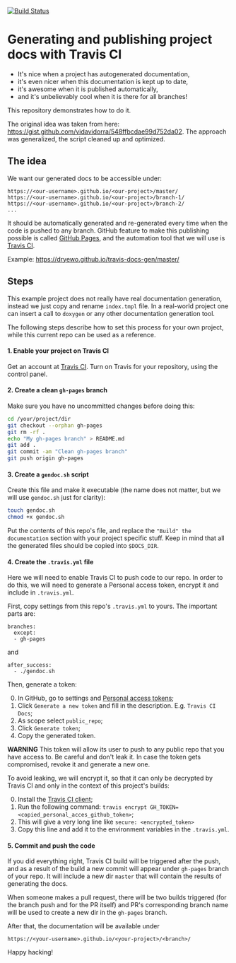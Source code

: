 [![Build Status](https://travis-ci.org/dryewo/travis-docs-gen.svg?branch=master)](https://travis-ci.org/dryewo/travis-docs-gen)

# Generating and publishing project docs with Travis CI

* It's nice when a project has autogenerated documentation,
* it's even nicer when this documentation is kept up to date,
* it's awesome when it is published automatically,
* and it's unbelievably cool when it is there for all branches!

This repository demonstrates how to do it.

The original idea was taken from here: https://gist.github.com/vidavidorra/548ffbcdae99d752da02. The approach was generalized, the script cleaned up and optimized.

## The idea

We want our generated docs to be accessible under:

    https://<our-username>.github.io/<our-project>/master/
    https://<our-username>.github.io/<our-project>/branch-1/
    https://<our-username>.github.io/<our-project>/branch-2/
    ...

It should be automatically generated and re-generated every time when the code is pushed to any branch.
GitHub feature to make this publishing possible is called [GitHub Pages](https://pages.github.com/), and the automation tool that we will use is [Travis CI](https://travis-ci.org).

Example: https://dryewo.github.io/travis-docs-gen/master/

## Steps

This example project does not really have real documentation generation, instead we just copy and rename `index.tmpl` file.
In a real-world project one can insert a call to `doxygen` or any other documentation generation tool.

The following steps describe how to set this process for your own project, while this current repo can be used as a reference.

#### 1. Enable your project on Travis CI

Get an account at [Travis CI](https://travis-ci.org). Turn on Travis for your repository, using the control panel.

#### 2. Create a clean `gh-pages` branch

Make sure you have no uncommitted changes before doing this:

```sh
cd /your/project/dir
git checkout --orphan gh-pages
git rm -rf .
echo "My gh-pages branch" > README.md
git add .
git commit -am "Clean gh-pages branch"
git push origin gh-pages
```

#### 3. Create a `gendoc.sh` script

Create this file and make it executable (the name does not matter, but we will use `gendoc.sh` just for clarity):

```sh
touch gendoc.sh
chmod +x gendoc.sh
```

Put the contents of this repo's file, and replace the `"Build" the documentation` section with your project specific stuff.
Keep in mind that all the generated files should be copied into `$DOCS_DIR`.

#### 4. Create the `.travis.yml` file

Here we will need to enable Travis CI to push code to our repo. In order to do this, we will need to generate a Personal access token, encrypt it and include in `.travis.yml`.

First, copy settings from this repo's `.travis.yml` to yours. The important parts are:

```
branches:
  except:
  - gh-pages
```

and

```
after_success:
  - ./gendoc.sh
```

Then, generate a token:

0. In GitHub, go to settings and [Personal access tokens](https://github.com/settings/tokens);
0. Click `Generate a new token` and fill in the description. E.g. `Travis CI Docs`;
0. As scope select `public_repo`;
0. Click `Generate token`;
0. Copy the generated token.

**WARNING** This token will allow its user to push to any public repo that you have access to. Be careful and don't leak it. In case the token gets compromised, revoke it and generate a new one.

To avoid leaking, we will encrypt it, so that it can only be decrypted by Travis CI and only in the context of this project's builds:

0. Install the [Travis CI client](https://github.com/travis-ci/travis.rb);
0. Run the following command: `travis encrypt GH_TOKEN=<copied_personal_acces_github_token>`;
0. This will give a very long line like `secure: <encrypted_token>`
0. Copy this line and add it to the environment variables in the `.travis.yml`.

#### 5. Commit and push the code

If you did everything right, Travis CI build will be triggered after the push, and as a result of the build a new commit will appear under `gh-pages` branch of your repo.
It will include a new dir `master` that will contain the results of generating the docs. 

When someone makes a pull request, there will be two builds triggered (for the branch push and for the PR itself) 
and PR's corresponding branch name will be used to create a new dir in the `gh-pages` branch.

After that, the documentation will be available under

    https://<your-username>.github.io/<your-project>/<branch>/

Happy hacking!
